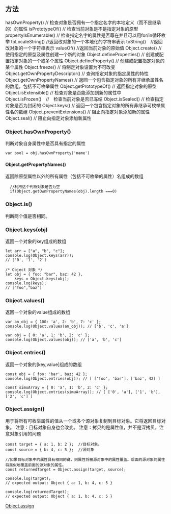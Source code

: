 
## 方法


hasOwnProperty() // 检查对象是否拥有一个指定名字的本地定义（而不是继承的）的属性
isPrototypeOf() // 检查当前对象是不是指定对象的原型
propertyIsEnumerable() // 检查指定名字的属性是否尊在并且可以用for/in循环枚举
toLocaleString() //返回改对象的一个本地化的字符串表示
toString()　//返回改对象的一个字符串表示
valueOf() //返回当前对象的原始值
Object.create() // 使用指定的原型及属性创建一个新的对象
Object.defineProperties() // 创建或配置指定对象的一个或多个属性
Object.defineProperty() // 创建或配置指定对象的某个属性
Object.freeze() // 将制定对象设置为不可改变
Object.getOwnPropertyDescriptor() // 查询指定对象的指定属性的特性
Object.getOwnPropertyNames() // 返回一个包含指定对象的所有非继承属性名的数组，包括不可枚举属性
Object.getPrototypeOf() // 返回指定对象的原型
Object.isExtensible() // 检查对象是否能添加到新的属性中
Object.isFrozen()　//　检查当前对象是否已冻结
Object.isSealed() // 检查指定对象是否为封闭的
Object.keys() // 返回一个包含指定对象的所有非继承可枚举属性名的数组
Object.preventExtensions() // 阻止向指定对象添加新的属性
Object.seal() // 阻止向指定对象添加新属性




### Object.hasOwnProperty()
判断对象自身属性中是否具有指定的属性

```
var bool = obj.hasOwnProperty('name')
```

#### Object.getPropertyNames()
 
返回除原型属性以外的所有属性（包括不可枚举的属性）名组成的数组

```
  //利用这个判断对象是否为空
  if(Object.getOwnPropertyNames(obj).length ===0)

```
 
### Object.is()
判断两个值是否相同。


### Object.keys(obj)
返回一个对象的key组成的数组

```
let arr = ["a", "b", "c"];
console.log(Object.keys(arr));
// ['0', '1', '2']
 
/* Object 对象 */
let obj = { foo: "bar", baz: 42 },
    keys = Object.keys(obj);
console.log(keys);
// ["foo","baz"] 

```


### Object.values()
返回一个对象的value组成的数组

```
var an_obj = { 100: 'a', 2: 'b', 7: 'c' };
console.log(Object.values(an_obj)); // ['b', 'c', 'a']
 
var obj = { 0: 'a', 1: 'b', 2: 'c' };
console.log(Object.values(obj)); // ['a', 'b', 'c']
```


### Object.entries()
返回一个对象的[key,value]组成的数组
```
const obj = { foo: 'bar', baz: 42 };
console.log(Object.entries(obj)); // [ ['foo', 'bar'], ['baz', 42] ]
 
const simuArray = { 0: 'a', 1: 'b', 2: 'c' };
console.log(Object.entries(simuArray)); // [ ['0', 'a'], ['1', 'b'], ['2', 'c'] ]

```


### Object.assign()

用于将所有可枚举属性的值从一个或多个源对象复制到目标对象。它将返回目标对象。
注意：目标对象自身也会改变。
注意：拷贝的是属性值，并不是深拷贝，注意对象引用的问题

```
const target = { a: 1, b: 2 };	//目标对象。
const source = { b: 4, c: 5 };	//源对象

//如果目标对象中的属性具有相同的键，则属性将被源对象中的属性覆盖。后面的源对象的属性将类似地覆盖前面的源对象的属性。
const returnedTarget = Object.assign(target, source);

console.log(target);
// expected output: Object { a: 1, b: 4, c: 5 }

console.log(returnedTarget);
// expected output: Object { a: 1, b: 4, c: 5 }

```

[Object.assign](https://developer.mozilla.org/zh-CN/docs/Web/JavaScript/Reference/Global_Objects/Object/assign)

